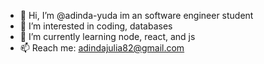 - 👋 Hi, I’m @adinda-yuda im an software engineer student
- 👀 I’m interested in coding, databases
- 🌱 I’m currently learning node, react, and js
- 📫 Reach me: adindajulia82@gmail.com

<!---
adinda-yuda/adinda-yuda is a ✨ special ✨ repository because its `README.md` (this file) appears on your GitHub profile.
You can click the Preview link to take a look at your changes.
--->
